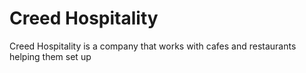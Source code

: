 # Creed Hospitality
 Creed Hospitality is a company that works with cafes and restaurants helping them set up
